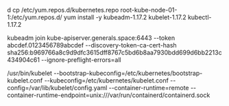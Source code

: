 
d cp /etc/yum.repos.d/kubernetes.repo root-kube-node-01-1:/etc/yum.repos.d/
yum install -y kubeadm-1.17.2 kubelet-1.17.2 kubectl-1.17.2

kubeadm join kube-apiserver.generals.space:6443 --token abcdef.0123456789abcdef --discovery-token-ca-cert-hash sha256:b969766a8c9d9dfc3615dff8767c5bd6b8aa7930bdd699d6bb2213c434904c61 --ignore-preflight-errors=all

/usr/bin/kubelet --bootstrap-kubeconfig=/etc/kubernetes/bootstrap-kubelet.conf --kubeconfig=/etc/kubernetes/kubelet.conf --config=/var/lib/kubelet/config.yaml --container-runtime=remote --container-runtime-endpoint=unix:///var/run/containerd/containerd.sock
